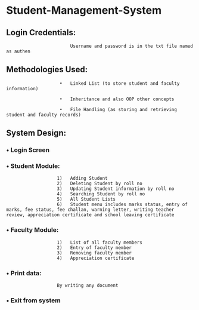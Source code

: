 # Student-Management-System

## Login Credentials:
                            Username and password is in the txt file named as authen

## Methodologies Used:

                        •	Linked List (to store student and faculty information)
 
                        •	Inheritance and also OOP other concepts

                        •	File Handling (as storing and retrieving student and faculty records)

## System Design:

### •	Login Screen

### •	Student Module:
                       1)	Adding Student 
                       2)	Deleting Student by roll no
                       3)	Updating Student information by roll no
                       4)	Searching Student by roll no
                       5)	All Student Lists
                       6)	Student menu includes marks status, entry of marks, fee status, fee challan, warning letter, writing teacher review, appreciation certificate and school leaving certificate

### •	Faculty Module:
                       1)	List of all faculty members
                       2)	Entry of faculty member
                       3)	Removing faculty member
                       4)	Appreciation certificate

### •	Print data:
                       By writing any document

### •	Exit from system
